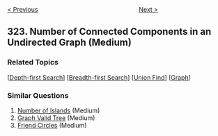 <!--|This file generated by command(leetcode description); DO NOT EDIT.    |-->
<!--+----------------------------------------------------------------------+-->
<!--|@author    openset <openset.wang@gmail.com>                           |-->
<!--|@link      https://github.com/openset                                 |-->
<!--|@home      https://github.com/openset/leetcode                        |-->
<!--+----------------------------------------------------------------------+-->

[< Previous](https://github.com/openset/leetcode/tree/master/problems/coin-change "Coin Change")
　　　　　　　　　　　　　　　　
[Next >](https://github.com/openset/leetcode/tree/master/problems/wiggle-sort-ii "Wiggle Sort II")

## 323. Number of Connected Components in an Undirected Graph (Medium)



### Related Topics
  [[Depth-first Search](https://github.com/openset/leetcode/tree/master/tag/depth-first-search/README.md)]
  [[Breadth-first Search](https://github.com/openset/leetcode/tree/master/tag/breadth-first-search/README.md)]
  [[Union Find](https://github.com/openset/leetcode/tree/master/tag/union-find/README.md)]
  [[Graph](https://github.com/openset/leetcode/tree/master/tag/graph/README.md)]

### Similar Questions
  1. [Number of Islands](https://github.com/openset/leetcode/tree/master/problems/number-of-islands) (Medium)
  1. [Graph Valid Tree](https://github.com/openset/leetcode/tree/master/problems/graph-valid-tree) (Medium)
  1. [Friend Circles](https://github.com/openset/leetcode/tree/master/problems/friend-circles) (Medium)
